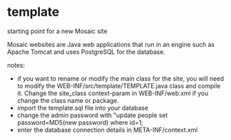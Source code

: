 # template
starting point for a new Mosaic site

Mosaic websites are Java web applications that run in an engine such as Apache Tomcat and uses PostgreSQL for the database.

notes:
- if you want to rename or modify the main class for the site, you will need to modify the WEB-INF/src/template/TEMPLATE.java class and compile it. Change the site_class context-param in WEB-INF/web.xml if you change the class name or package.
- import the template.sql file into your database
- change the admin password with "update people set password=MD5(new password) where id=1;
- enter the database connection details in META-INF/context.xml
